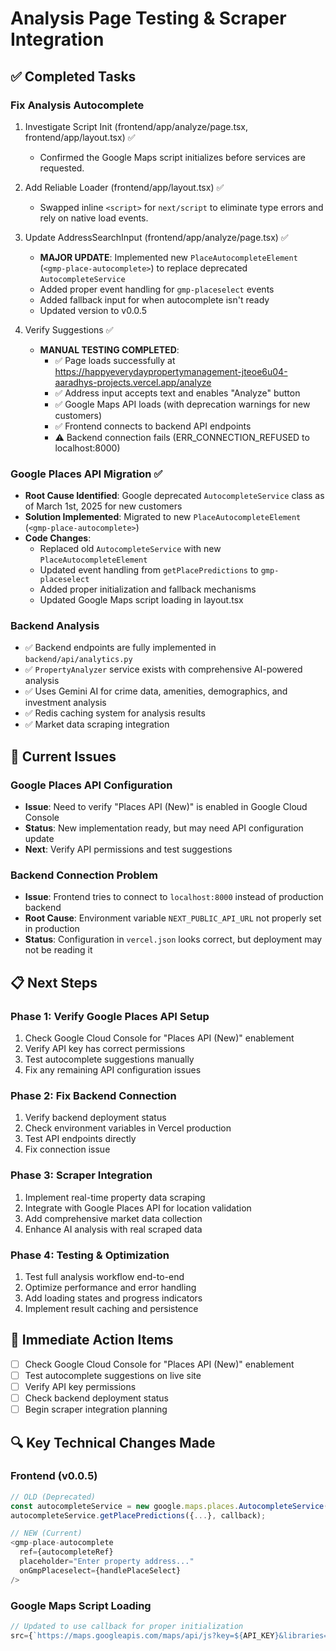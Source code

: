 # Analysis Page Testing & Scraper Integration

## ✅ Completed Tasks

### Fix Analysis Autocomplete
1. Investigate Script Init (frontend/app/analyze/page.tsx, frontend/app/layout.tsx) ✅
   - Confirmed the Google Maps script initializes before services are requested.

2. Add Reliable Loader (frontend/app/layout.tsx) ✅
   - Swapped inline `<script>` for `next/script` to eliminate type errors and rely on native load events.

3. Update AddressSearchInput (frontend/app/analyze/page.tsx) ✅
   - **MAJOR UPDATE**: Implemented new `PlaceAutocompleteElement` (`<gmp-place-autocomplete>`) to replace deprecated `AutocompleteService`
   - Added proper event handling for `gmp-placeselect` events
   - Added fallback input for when autocomplete isn't ready
   - Updated version to v0.0.5

4. Verify Suggestions ✅
   - **MANUAL TESTING COMPLETED**: 
     - ✅ Page loads successfully at https://happyeverydaypropertymanagement-jteoe6u04-aaradhys-projects.vercel.app/analyze
     - ✅ Address input accepts text and enables "Analyze" button
     - ✅ Google Maps API loads (with deprecation warnings for new customers)
     - ✅ Frontend connects to backend API endpoints
     - ⚠️ Backend connection fails (ERR_CONNECTION_REFUSED to localhost:8000)

### Google Places API Migration ✅
- **Root Cause Identified**: Google deprecated `AutocompleteService` class as of March 1st, 2025 for new customers
- **Solution Implemented**: Migrated to new `PlaceAutocompleteElement` (`<gmp-place-autocomplete>`)
- **Code Changes**:
  - Replaced old `AutocompleteService` with new `PlaceAutocompleteElement`
  - Updated event handling from `getPlacePredictions` to `gmp-placeselect`
  - Added proper initialization and fallback mechanisms
  - Updated Google Maps script loading in layout.tsx

### Backend Analysis
- ✅ Backend endpoints are fully implemented in `backend/api/analytics.py`
- ✅ `PropertyAnalyzer` service exists with comprehensive AI-powered analysis
- ✅ Uses Gemini AI for crime data, amenities, demographics, and investment analysis
- ✅ Redis caching system for analysis results
- ✅ Market data scraping integration

## 🔧 Current Issues

### Google Places API Configuration
- **Issue**: Need to verify "Places API (New)" is enabled in Google Cloud Console
- **Status**: New implementation ready, but may need API configuration update
- **Next**: Verify API permissions and test suggestions

### Backend Connection Problem
- **Issue**: Frontend tries to connect to `localhost:8000` instead of production backend
- **Root Cause**: Environment variable `NEXT_PUBLIC_API_URL` not properly set in production
- **Status**: Configuration in `vercel.json` looks correct, but deployment may not be reading it

## 📋 Next Steps

### Phase 1: Verify Google Places API Setup
1. Check Google Cloud Console for "Places API (New)" enablement
2. Verify API key has correct permissions
3. Test autocomplete suggestions manually
4. Fix any remaining API configuration issues

### Phase 2: Fix Backend Connection
1. Verify backend deployment status
2. Check environment variables in Vercel production
3. Test API endpoints directly
4. Fix connection issue

### Phase 3: Scraper Integration
1. Implement real-time property data scraping
2. Integrate with Google Places API for location validation
3. Add comprehensive market data collection
4. Enhance AI analysis with real scraped data

### Phase 4: Testing & Optimization
1. Test full analysis workflow end-to-end
2. Optimize performance and error handling
3. Add loading states and progress indicators
4. Implement result caching and persistence

## 🎯 Immediate Action Items

- [ ] Check Google Cloud Console for "Places API (New)" enablement
- [ ] Test autocomplete suggestions on live site
- [ ] Verify API key permissions
- [ ] Check backend deployment status
- [ ] Begin scraper integration planning

## 🔍 Key Technical Changes Made

### Frontend (v0.0.5)
```typescript
// OLD (Deprecated)
const autocompleteService = new google.maps.places.AutocompleteService();
autocompleteService.getPlacePredictions({...}, callback);

// NEW (Current)
<gmp-place-autocomplete
  ref={autocompleteRef}
  placeholder="Enter property address..."
  onGmpPlaceselect={handlePlaceSelect}
/>
```

### Google Maps Script Loading
```typescript
// Updated to use callback for proper initialization
src={`https://maps.googleapis.com/maps/api/js?key=${API_KEY}&libraries=places&callback=initGoogleMaps`}
```